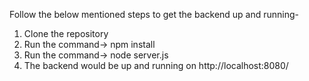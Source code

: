 Follow the below mentioned steps to get the backend up and running-

1. Clone the repository
2. Run the command-> npm install
3. Run the command-> node server.js
4. The backend would be up and running on http://localhost:8080/
